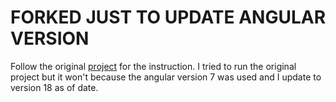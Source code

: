 # FORKED JUST TO UPDATE ANGULAR VERSION
Follow the original [project](https://github.com/drewdaemon/angular-image-annotator) for the instruction. I tried to run the original project but it won't because the angular version 7 was used and I update to version 18 as of date.
